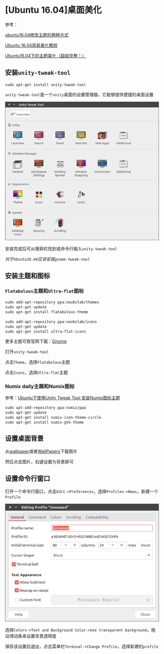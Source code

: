 
# [Ubuntu 16.04]桌面美化

参考：

[ubuntu16.04修改主题的两种方式](https://jingyan.baidu.com/article/495ba841dac83e38b30ede3b.html)

[Ubuntu 16.04简易美化教程](https://www.cnblogs.com/figowho/p/7895718.html)

[Ubuntu16.04下的主题美化（超级完整！）](https://blog.csdn.net/X_kh_2001/article/details/81126644)

## 安装`unity-tweak-tool`

    sudo apt-get install unity-tweak-tool

`unity-tweak-tool`是一个`unity`桌面的设置管理器，它能够提供便捷的桌面设置

![](./imgs/16.04-desktop/unity-tweak-tool.png)

安装完成后可从搜索栏找到或命令行输入`unity-tweak-tool`

*对于`Ubuntu18.04`应该安装`gnome-tweak-tool`*

## 安装主题和图标

### `Flatabulous`主题和`Ultra-flat`图标

    sudo add-apt-repository ppa:noobslab/themes
    sudo apt-get update
    sudo apt-get install flatabulous-theme

    sudo add-apt-repository ppa:noobslab/icons
    sudo apt-get update
    sudo apt-get install ultra-flat-icons

更多主题可取官网下载：[Gnome](https://www.gnome-look.org/browse/)

打开`unity-tweak-tool`

点击`Theme`，选择`Flatabolous`主题

点击`Icons`，选择`Ultra-flat`主题

### Numix daily主题和Numix图标

参考：[Ubuntu下使用Unity Tweak Tool 安装Numix图标主题](https://www.linuxidc.com/Linux/2015-09/123585.htm)

    sudo apt-add-repository ppa:numix/ppa 
    sudo apt-get update 
    sudo apt-get install numix-icon-theme-circle
    sudo apt-get install numix-gtk-theme

## 设置桌面背景

从[wallpaper](https://www.google.com/search?client=ubuntu&channel=fs&biw=1920&bih=896&tbm=isch&sa=1&ei=k6A5XOvDD-ab0gKX6pTIBw&q=wallpaper&oq=wallpaper&gs_l=img.3...0.0..1680055...0.0..0.0.0.......0......gws-wiz-img.fuTHKZduT7g)或者[WallPapers](https://www.gnome-look.org/browse/cat/300/)下载图片

然后点击图片，右键设置为背景即可

## 设置命令行窗口

打开一个命令行窗口，点击`Edit->Preferences`，选择`Profiles->News`，新建一个`Profile`

![](./imgs/16.04-desktop/profile.png)

选择`Colors->Text and Background Color->Use transparent background`，拖动滑动条来设置背景透明度

保存该设置后退出，点击菜单栏`Terminal->Change Profile`，选择新建的`profile`